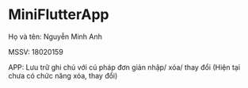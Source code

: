 # MiniFlutterApp
Họ và tên: Nguyễn Minh Anh

MSSV: 18020159

APP: Lưu trữ ghi chú với cú pháp đơn giản nhập/ xóa/ thay đổi
(Hiện tại chưa có chức năng xóa, thay đổi)

